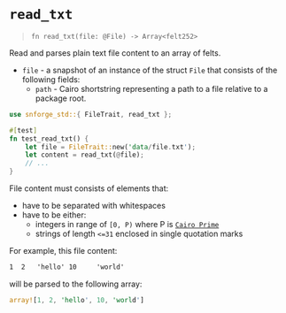 # `read_txt`

> `fn read_txt(file: @File) -> Array<felt252>`

Read and parses plain text file content to an array of felts.

- `file` - a snapshot of an instance of the struct `File` that consists of the following fields:
  - `path` - Cairo shortstring representing a path to a file relative to a package root.

```rust
use snforge_std::{ FileTrait, read_txt };

#[test]
fn test_read_txt() {
    let file = FileTrait::new('data/file.txt');
    let content = read_txt(@file);
    // ...
}
```

File content must consists of elements that: 
- have to be separated with whitespaces
- have to be either:
  - integers in range of `[0, P)` where P is [`Cairo Prime`](https://book.cairo-lang.org/ch02-02-data-types.html?highlight=prime#felt-type)
  - strings of length `<=31` enclosed in single quotation marks

For example, this file content:
```txt
1  2   'hello' 10     'world'
```
will be parsed to the following array:
```rust
array![1, 2, 'hello', 10, 'world']
```
